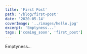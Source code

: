 ```yaml
---
title: 'First Post'
path: '/blog/first-post'
date: '2020-05-14'
coverImage: '../images/hello.jpg'
excerpt: 'Emptyness...'
tags: ['coming_soon', 'first_post']
---
```


Emptyness...
